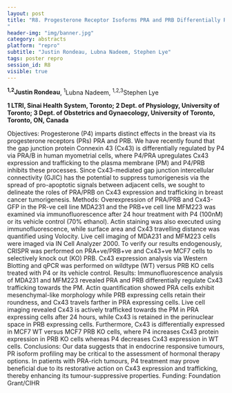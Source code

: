 ```yaml
---
layout: post
title: "R8. Progesterone Receptor Isoforms PRA and PRB Differentially Regulate Connexin 43 Expression and Intracellular Distribution in Breast Cancer Cells
"
header-img: "img/banner.jpg"
category: abstracts
platform: "repro"
subtitle: "Justin Rondeau, Lubna Nadeem, Stephen Lye"
tags: poster repro
session_id: R8
visible: true
---
```

**<sup>1,2</sup>Justin Rondeau**, <sup>1</sup>Lubna Nadeem, <sup>1,2,3</sup>Stephen Lye

__1 LTRI, Sinai Health System, Toronto; 2 Dept. of Physiology, University of Toronto; 3 Dept. of Obstetrics and Gynaecology, University of Toronto, Toronto, ON, Canada__

Objectives:
Progesterone (P4) imparts distinct effects in the breast via its progesterone receptors (PRs) PRA and PRB. We have recently found that the gap junction protein Connexin 43 (Cx43) is differentially regulated by P4 via PRA/B in human myometrial cells, where P4/PRA upregulates Cx43 expression and trafficking to the plasma membrane (PM) and P4/PRB inhibits these processes. Since Cx43-mediated gap junction intercellular connectivity (GJIC) has the potential to suppress tumorigenesis via the spread of pro-apoptotic signals between adjacent cells, we sought to delineate the roles of PRA/PRB on Cx43 expression and trafficking in breast cancer tumorigenesis. 
Methods:
Overexpression of PRA/PRB and Cx43-GFP in the PR-ve cell line MDA231 and the PRB+ve cell line MFM223 was examined via immunofluorescence after 24 hour treatment with P4 (100nM) or its vehicle control (70% ethanol). Actin staining was also executed using immunofluorescence, while surface area and Cx43 travelling distance was quantified using Volocity. Live cell imaging of MDA231 and MFM223 cells were imaged via IN Cell Analyzer 2000. To verify our results endogenously, CRISPR was performed on PRA+ve/PRB+ve and Cx43+ve MCF7 cells to selectively knock out (KO) PRB. Cx43 expression analysis via Western Blotting and qPCR was performed on wildtype (WT) versus PRB KO cells treated with P4 or its vehicle control. 
Results:
Immunofluorescence analysis of MDA231 and MFM223 revealed PRA and PRB differentially regulate Cx43 trafficking towards the PM. Actin quantification showed PRA cells exhibit mesenchymal-like morphology while PRB expressing cells retain their roundness, and Cx43 travels farther in PRA expressing cells. Live cell imaging revealed Cx43 is actively trafficked towards the PM in PRA expressing cells after 24 hours, while Cx43 is retained in the perinuclear space in PRB expressing cells. Furthermore, Cx43 is differentially expressed in MCF7 WT versus MCF7 PRB KO cells, where P4 increases Cx43 protein expression in PRB KO cells whereas P4 decreases Cx43 expression in WT cells.
Conclusions:
Our data suggests that in endocrine responsive tumours, PR isoform profiling may be critical to the assessment of hormonal therapy options. In patients with PRA-rich tumours, P4 treatment may prove beneficial due to its restorative action on Cx43 expression and trafficking, thereby enhancing its tumour-suppressive properties. 
Funding:
Foundation Grant/CIHR
